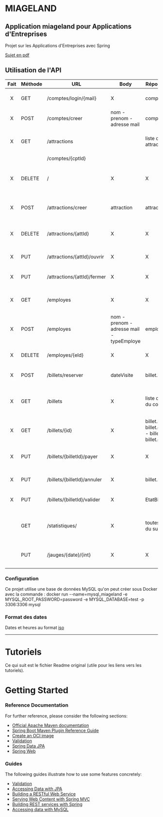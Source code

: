 # MIAGELAND

## Application miageland pour Applications d'Entreprises

Projet sur les Applications d'Entreprises avec Spring

[Sujet en pdf](./ressources/AE_projet_Spring_22-23.pdf)

## Utilisation de l'API

| Fait | Méthode | URL                         | Body                                      | Réponse Body                                              | Description                                      |
|:----:|---------|-----------------------------|-------------------------------------------|-----------------------------------------------------------|--------------------------------------------------|
|  X   | GET     | /comptes/login/{mail}       | X                                         | compte.id                                                 | Connection a un compte                           |
|  X   | POST    | /comptes/creer              | nom - prenom - adresse mail               | compte.id                                                 | Créer un compte visiteur                         |
|  X   | GET     | /attractions                |                                           | liste des attractions                                     | Permet de consulter la liste des attractions     |
|      |         | /comptes/{cptId}            |                                           |                                                           |                                                  |
|  X   | DELETE  | /                           | X                                         | X                                                         | Permet la suppression de son compte visiteur     |
|  X   | POST    | /attractions/creer          | attraction                                | attraction                                                | Créer une attraction (nom uniques)               |
|  X   | DELETE  | /attractions/{attId}        | X                                         | X                                                         | Supprime une attraction par son id               |
|  X   | PUT     | /attractions/{attId}/ouvrir | X                                         | X                                                         | Ouvre une attraction par son id                  |
|  X   | PUT     | /attractions/{attId}/fermer | X                                         | X                                                         | Ferme une attraction par son id                  |
|  X   | GET     | /employes                   | X                                         | X                                                         | Permet de consulter la liste des employes        |
|  X   | POST    | /employes                   | nom - prenom - adresse mail - typeEmploye | employe.id                                                | Un gérant ajoute un compte employe               |
|  X   | DELETE  | /employes/{eId}             | X                                         | X                                                         | Supprime un compte employe                       |
|  X   | POST    | /billets/reserver           | dateVisite                                | billet.id                                                 | Un visiteur réserve un billet                    |
|  X   | GET     | /billets                    | X                                         | liste des billets du compte                               | Permet de consulter la liste des billets achetés |
|  X   | GET     | /billets/{id}               | X                                         | billet.id - billet.dateVisite - billet.prix - billet.etat | Permet de consulter un billet                    |
|  X   | PUT     | /billets/{billetId}/payer   | X                                         | X                                                         | Permet à un visiteur de payer son billet         |
|  X   | PUT     | /billets/{billetId}/annuler | X                                         | billet.prix                                               | Un visiteur annule un billet                     |
|  X   | PUT     | /billets/{billetId}/valider | X                                         | EtatBillet                                                | Un employé valide un billet                      |
|      | GET     | /statistiques/              | X                                         | toutes les stats du sujet                                 | Permet de consulter les statistiques du parc     |
|      | PUT     | /jauges/{date}/{int}        | X                                         | X                                                         | Permet de modifier la jauge d'une date           |

### Configuration

Ce projet utilise une base de données MySQL qu'on peut créer sous Docker avec la commande :
docker run --name=mysql_miageland -e MYSQL_ROOT_PASSWORD=password -e MYSQL_DATABASE=test -p 3306:3306 mysql

### Format des dates

Dates et heures au format [iso](https://www.baeldung.com/spring-date-parameters#applicationProperties)

---

# Tutoriels

Ce qui suit est le fichier Readme original (utile pour les liens vers les tutoriels).

# Getting Started

### Reference Documentation

For further reference, please consider the following sections:

* [Official Apache Maven documentation](https://maven.apache.org/guides/index.html)
* [Spring Boot Maven Plugin Reference Guide](https://docs.spring.io/spring-boot/docs/3.0.2/maven-plugin/reference/html/)
* [Create an OCI image](https://docs.spring.io/spring-boot/docs/3.0.2/maven-plugin/reference/html/#build-image)
* [Validation](https://docs.spring.io/spring-boot/docs/3.0.2/reference/htmlsingle/#io.validation)
* [Spring Data JPA](https://docs.spring.io/spring-boot/docs/3.0.2/reference/htmlsingle/#data.sql.jpa-and-spring-data)
* [Spring Web](https://docs.spring.io/spring-boot/docs/3.0.2/reference/htmlsingle/#web)

### Guides

The following guides illustrate how to use some features concretely:

* [Validation](https://spring.io/guides/gs/validating-form-input/)
* [Accessing Data with JPA](https://spring.io/guides/gs/accessing-data-jpa/)
* [Building a RESTful Web Service](https://spring.io/guides/gs/rest-service/)
* [Serving Web Content with Spring MVC](https://spring.io/guides/gs/serving-web-content/)
* [Building REST services with Spring](https://spring.io/guides/tutorials/rest/)
* [Accessing data with MySQL](https://spring.io/guides/gs/accessing-data-mysql/)
